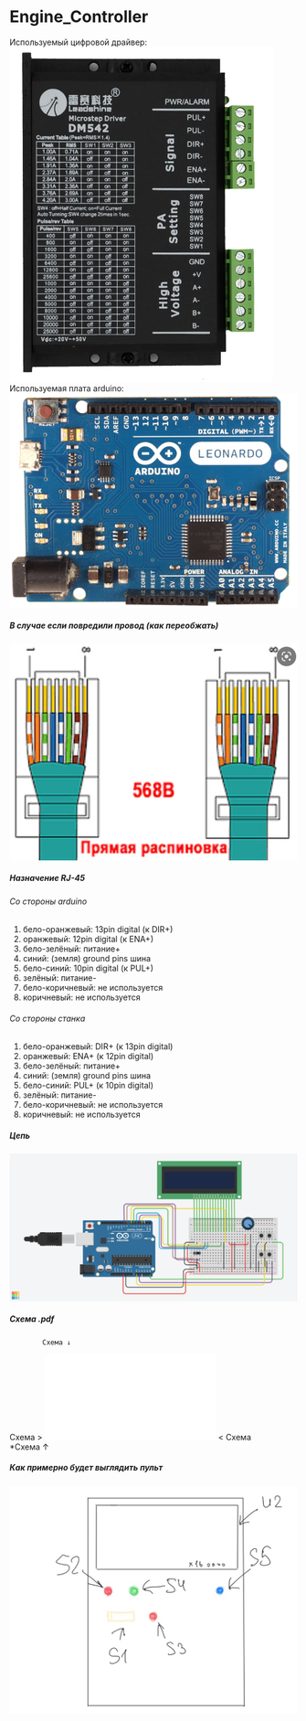 # Engine_Controller
Используемый цифровой драйвер:
![dm542](docs/DM542.png "dm542")
Используемая плата arduino:
![arduino leonardo](docs/leonardo.png "arduino leonardo")
##### В случае если повредили провод (как переобжать)
![Распиновка](docs/RJ-45%20pins.bmp "Распиновка")
##### Назначение RJ-45
###### Со стороны arduino
1. бело-оранжевый: 13pin digital (к DIR+)
2. оранжевый: 12pin digital (к ENA+)
3. бело-зелёный: питание+
4. синий: (земля) ground pins шина
5. бело-синий: 10pin digital (к PUL+)
6. зелёный: питание-
7. бело-коричневый: не используется
8. коричневый: не используется
###### Со стороны станка
1. бело-оранжевый: DIR+ (к 13pin digital)
2. оранжевый: ENA+ (к 12pin digital)
3. бело-зелёный: питание+
4. синий: (земля) ground pins шина
5. бело-синий: PUL+ (к 10pin digital)
6. зелёный: питание-
7. бело-коричневый: не используется
8. коричневый: не используется

##### Цепь
![Цепь](docs/Wiring%20Components.png "Цепь")
##### Схема .pdf
            Схема ↓
Схема > ![Схема](docs/Wiring%20Components.pdf "Схема") < Схема <br/>
                    *Схема ↑
##### Как примерно будет выглядить пульт
![controller_v1.jpg](docs/controller_v1.jpg "controller_v1.jpg")